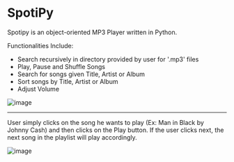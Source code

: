 # SpotiPy
Spotipy is an object-oriented MP3 Player written in Python. 

Functionalities Include:

* Search recursively in directory provided by user for '.mp3' files
* Play, Pause and Shuffle Songs
* Search for songs given Title, Artist or Album
* Sort songs by Title, Artist or Album
* Adjust Volume


![image](https://user-images.githubusercontent.com/31866965/55819294-c1b89700-5af8-11e9-80fd-e4cef6614946.png)


---

User simply clicks on the song he wants to play (Ex: Man in Black by Johnny Cash) and then clicks on the Play button. If the user clicks next, the next song in the playlist will play accordingly.

![image](https://user-images.githubusercontent.com/31866965/55857776-4f829980-5b6e-11e9-90dd-3ae832cf3f44.png)


